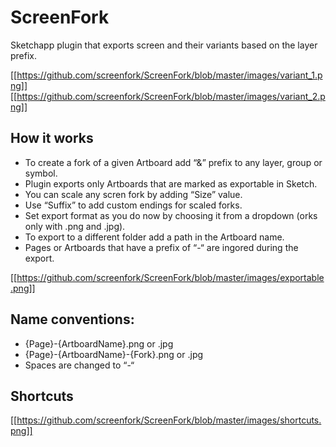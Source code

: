 # ScreenFork

Sketchapp plugin that exports screen and their variants based on the layer prefix.

[[https://github.com/screenfork/ScreenFork/blob/master/images/variant_1.png]]
[[https://github.com/screenfork/ScreenFork/blob/master/images/variant_2.png]]

## How it works

* To create a fork of a given Artboard add “&” prefix to any layer, group or symbol.
* Plugin exports only Artboards that are marked as exportable in Sketch.
* You can scale any scren fork by adding “Size” value.
* Use “Suffix” to add custom endings for scaled forks.
* Set export format as you do now by choosing it from a dropdown (orks only with .png and .jpg).
* To export to a different folder add a path in the Artboard name.
* Pages or Artboards that have a prefix of “-“ are ingored during the export.

[[https://github.com/screenfork/ScreenFork/blob/master/images/exportable.png]]

## Name conventions:
* {Page}-{ArtboardName}.png or .jpg
* {Page}-{ArtboardName}-{Fork}.png or .jpg
* Spaces are changed to “-“

## Shortcuts

[[https://github.com/screenfork/ScreenFork/blob/master/images/shortcuts.png]]